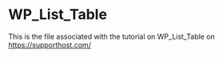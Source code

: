 # WP_List_Table

This is the file associated with the tutorial on WP_List_Table on https://supporthost.com/
